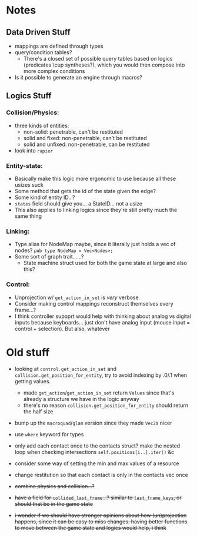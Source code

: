 # Notes

## Data Driven Stuff
- mappings are defined through types
- query/condition tables?
    - There's a closed set of possible query tables based on logics (predicates \cup syntheses?), which you would then compose into more complex conditions
- Is it possible to generate an engine through macros?

## Logics Stuff

### Collision/Physics:
- three kinds of entities:
    + non-solid: penetrable, can't be restituted
    + solid and fixed: non-penetrable, can't be restituted
    + solid and unfixed: non-penetrable, can be restituted
- look into `rapier`

### Entity-state:
- Basically make this logic more ergonomic to use because all these usizes suck
- Some method that gets the id of the state given the edge?
- Some kind of entity ID...?
- `states` field should give you... a StateID... not a usize
- This also applies to linking logics since they're still pretty much the same thing

### Linking:
- Type alias for NodeMap maybe, since it literally just holds a vec of nodes? `pub type NodeMap = Vec<Nodes>;`
- Some sort of graph trait......?
    - State machine struct used for both the game state at large and also this?

### Control:
- Unprojection w/ `get_action_in_set` is _very_ verbose
- Consider making control mappings reconstruct themselves every frame...?
- I think controller supoprt would help with thinking about analog vs digital inputs because keyboards... just don't have analog input (mouse input = control + selection). But also, whatever

# Old stuff
- looking at `control.get_action_in_set` and `collision.get_position_for_entity`, try to avoid indexing by .0/.1 when getting values.
    - made `get_action`/`get_action_in_set` return `Values` since that's already a structure we have in the logic anyway
    - there's no reason `collision.get_position_for_entity` should return the half size
- bump up the `macroquad`/`glam` version since they made `Vec2`s nicer
- use `where` keyword for types
- only add each contact once to the contacts struct? make the nested loop when checking intersections `self.positions[i..].iter()` &c
- consider some way of setting the min and max values of a resource
- change restitution so that each contact is only in the contacts vec once

- ~~combine physics and collision...?~~
- ~~have a field for `collided_last_frame`...? similar to `last_frame_keys`, or should that be in the game state~~
- ~~i wonder if we should have stronger opinions about how (un)projection happens, since it can be easy to miss changes. having better functions to move between the game state and logics would help, i think~~
